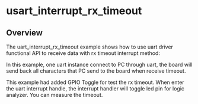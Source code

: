 # usart_interrupt_rx_timeout

## Overview
The uart_interrupt_rx_timeout example shows how to use uart driver functional
API to receive data with rx timeout interrupt method:

In this example, one uart instance connect to PC through uart, the board will
send back all characters that PC send to the board when receive timeout.

This example had added GPIO Toggle for test the rx timeout. When enter the uart 
interrupt handle, the interrupt handler will toggle led pin for logic analyzer.
You can measure the timeout.
